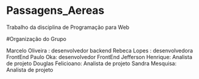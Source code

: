 # Passagens_Aereas
Trabalho da disciplina de Programação para Web

#Organização do Grupo

Marcelo Oliveira : desenvolvedor backend
Rebeca Lopes : desenvolvedora FrontEnd
Paulo Oka: desenvolvedor FrontEnd
Jefferson Henrique: Analista de projeto
Douglas Felicioano: Analista de projeto
Sandra Mesquisa: Analista de projeto

